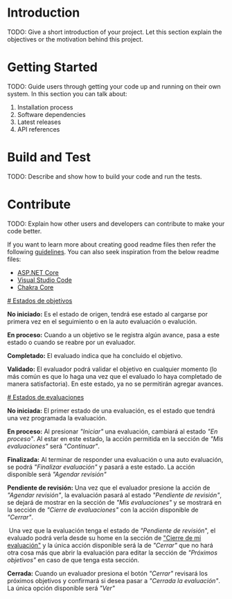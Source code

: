 # Introduction 
TODO: Give a short introduction of your project. Let this section explain the objectives or the motivation behind this project. 

# Getting Started
TODO: Guide users through getting your code up and running on their own system. In this section you can talk about:
1.	Installation process
2.	Software dependencies
3.	Latest releases
4.	API references

# Build and Test
TODO: Describe and show how to build your code and run the tests. 

# Contribute
TODO: Explain how other users and developers can contribute to make your code better. 

If you want to learn more about creating good readme files then refer the following [guidelines](https://www.visualstudio.com/en-us/docs/git/create-a-readme). You can also seek inspiration from the below readme files:
- [ASP.NET Core](https://github.com/aspnet/Home)
- [Visual Studio Code](https://github.com/Microsoft/vscode)
- [Chakra Core](https://github.com/Microsoft/ChakraCore)

[\# Estados de objetivos]()

**No iniciado:** Es el estado de origen, tendrá ese estado al cargarse por primera vez en el seguimiento o en la auto evaluación o evalución.

**En proceso:** Cuando a un objetivo se le registra algún avance, pasa a este estado o cuando se reabre por un evaluador.

**Completado:** El evaluado indica que ha concluido el objetivo.

**Validado:** El evaluador podrá validar el objetivo en cualquier momento (lo más común es que lo haga una vez que el evaluado lo haya completado de manera satisfactoria). En este estado, ya no se permitirán agregar avances.

[# Estados de evaluaciones]()

**No iniciada:** El primer estado de una evaluación, es el estado que tendrá una vez programada la evaluación.

**En proceso:** Al presionar *"Iniciar"* una evaluación, cambiará al estado *"En proceso"*. Al estar en este estado, la acción permitida en la sección de *"Mis evaluaciones"* será *"Continuar"*.

**Finalizada:** Al terminar de responder una evaluación o una auto evaluación, se podrá *"Finalizar evaluación"* y pasará a este estado. La acción disponible será *"Agendar revisión"*

**Pendiente de revisión:** Una vez que el evaluador presione la acción de *"Agendar revisión"*, la evaluación pasará al estado *"Pendiente de revisión"*, se dejará de mostrar en la sección de *"Mis evaluaciones"* y se mostrará en la sección de *"Cierre de evaluaciones"* con la acción disponible de *"Cerrar"*. 

​	Una vez que la evaluación tenga el estado de *"Pendiente de revisión*", el evaluado podrá verla desde su home en la sección de ["Cierre de mi evaluación"]() y la única acción disponible será la de *"Cerrar"* que no hará otra cosa más que abrir la evaluación para editar la sección de *"Próximos objetivos"* en caso de que tenga esta sección.

**Cerrada:** Cuando un evaluador presiona el botón *"Cerrar"* revisará los próximos objetivos y confirmará si desea pasar a *"Cerrada la evaluación"*. La única opción disponible será *"Ver"*

  